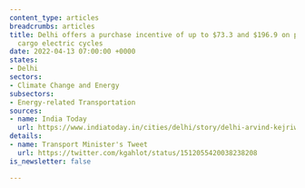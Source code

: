 ```yaml
---
content_type: articles
breadcrumbs: articles
title: Delhi offers a purchase incentive of up to $73.3 and $196.9 on passenger and
  cargo electric cycles
date: 2022-04-13 07:00:00 +0000
states:
- Delhi
sectors:
- Climate Change and Energy
subsectors:
- Energy-related Transportation
sources:
- name: India Today
  url: https://www.indiatoday.in/cities/delhi/story/delhi-arvind-kejriwal-government-brings-e-cycles-under-ev-policy-in-delhi-to-provide-subsidy-1934889-2022-04-08
details:
- name: Transport Minister's Tweet
  url: https://twitter.com/kgahlot/status/1512055420038238208
is_newsletter: false

---
```

